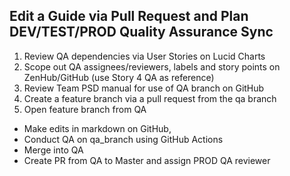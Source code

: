 ## Edit a Guide via Pull Request and Plan DEV/TEST/PROD Quality Assurance Sync

1. Review QA dependencies via User Stories on Lucid Charts
2. Scope out QA assignees/reviewers, labels and story points on ZenHub/GitHub (use Story 4 QA as reference)
3. Review Team PSD manual for use of QA branch on GitHub
4. Create a feature branch via a pull request from the qa branch
5. Open feature branch from QA
  - Make edits in markdown on GitHub,
  - Conduct QA on qa_branch using GitHub Actions
  - Merge into QA
  - Create PR from QA to Master and assign PROD QA reviewer 
